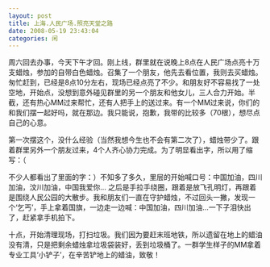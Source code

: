 ```yaml
---
layout: post
title: 上海.人民广场.照亮天堂之路
date: 2008-05-19 23:43:04
categories: 闲
---
```

周六回去办事，今天下午才回。刚上线，群里就在说晚上8点在人民广场点亮十万支蜡烛，参加的自带白色蜡烛。召集了一个朋友，他先去看位置，我则去买蜡烛。匆忙赶到，已经是8点10分左右，现场已经点亮了不少。和朋友好不容易找了一处空地，开始点，没想到意外碰见群里的另一个朋友和他女儿，三人合力开始。半截，还有热心MM过来帮忙，还有人把手上的送过来。有一个MM过来说，你们的和我们摆一起好吗，就在那边。我只能说，抱歉，我带的比较多（70根），想尽点自己的心意。

第一次摆这个，没什么经验（当然我想今生也不会有第二次了），蜡烛带少了。跟着群里另外一个朋友过来，4个人齐心协力完成。为了明显看出字，所以用了缩写：（

不少人都看出了里面的字：）不知多了多久，里层的开始喊口号：中国加油，四川加油，汶川加油，中国我爱你... 之后是手拉手绕圈，跟着是放飞孔明灯，再跟着是围绕人民公园的大散步。我和朋友们一直在守护蜡烛，不过回头一撇，发现一个‘乞丐’，手上拿着国旗，一边走一边喊：中国加油，四川加油...一下子泪快出了，赶紧拿手机拍下。

十点，开始清理现场，打扫垃圾。我们因为要赶末班地铁，所以遗留在地上的蜡油没有清，只是把剩余蜡烛拿垃圾袋装好，丢到垃圾桶了。一群学生样子的MM拿着专业工具‘小铲子’，在辛苦铲地上的蜡油，致敬！

